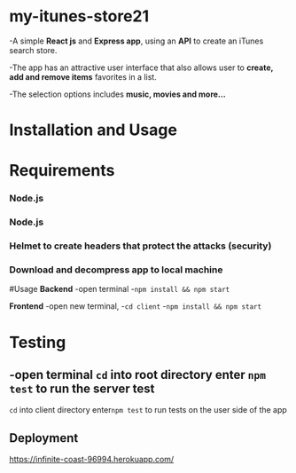 # my-itunes-store21

-A simple **React js** and **Express app**, using an **API** to create an iTunes search store.

-The app has an attractive user interface that also allows user to  **create,
add and remove items** favorites in a list.

-The selection options includes **music, movies and more...**

# Installation and Usage

# Requirements 
### Node.js
### Node.js
### Helmet to create headers that protect the attacks (security)
### Download and decompress app to local machine

#Usage
**Backend**
-open terminal
-``npm install && npm start``

**Frontend**
-open new terminal,
-``cd client``
-``npm install && npm start``

# Testing
-open terminal
``cd`` into root directory
enter ``npm test`` to run the server test
--------------------------------------------
``cd`` into client directory
enter``npm test`` to run tests on the user side of the app

## Deployment 
https://infinite-coast-96994.herokuapp.com/
